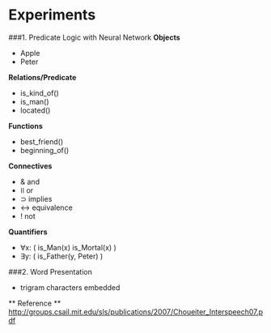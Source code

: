 Experiments
===========
###1. Predicate Logic with Neural Network
  **Objects**
  + Apple
  + Peter

  **Relations/Predicate**
  + is_kind_of()
  + is_man()
  + located()

  **Functions**
  + best_friend()
  + beginning_of()

  **Connectives**
  + & and
  + ǀǀ or
  + ⊃ implies
  + ↔ equivalence
  + ! not

  **Quantifiers**
  + ∀x: ( is_Man(x) is_Mortal(x) )
  + ∃y: ( is_Father(y, Peter) )

###2. Word Presentation
  + trigram characters embedded

  ** Reference **
  http://groups.csail.mit.edu/sls/publications/2007/Choueiter_Interspeech07.pdf
